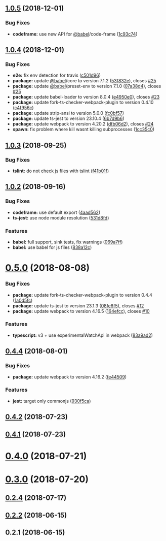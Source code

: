 <a name="1.0.5"></a>
## [1.0.5](https://github.com/liangchunn/typescript-node-scripts/compare/v1.0.4...v1.0.5) (2018-12-01)


### Bug Fixes

* **codeframe:** use new API for [@babel](https://github.com/babel)/code-frame ([1c93c74](https://github.com/liangchunn/typescript-node-scripts/commit/1c93c74))



<a name="1.0.4"></a>
## [1.0.4](https://github.com/liangchunn/typescript-node-scripts/compare/v1.0.3...v1.0.4) (2018-12-01)


### Bug Fixes

* **e2e:** fix env detection for travis ([c501d96](https://github.com/liangchunn/typescript-node-scripts/commit/c501d96))
* **package:** update [@babel](https://github.com/babel)/core to version 7.1.2 ([53f832e](https://github.com/liangchunn/typescript-node-scripts/commit/53f832e)), closes [#25](https://github.com/liangchunn/typescript-node-scripts/issues/25)
* **package:** update [@babel](https://github.com/babel)/preset-env to version 7.1.0 ([07a38d4](https://github.com/liangchunn/typescript-node-scripts/commit/07a38d4)), closes [#25](https://github.com/liangchunn/typescript-node-scripts/issues/25)
* **package:** update babel-loader to version 8.0.4 ([e4950e0](https://github.com/liangchunn/typescript-node-scripts/commit/e4950e0)), closes [#23](https://github.com/liangchunn/typescript-node-scripts/issues/23)
* **package:** update fork-ts-checker-webpack-plugin to version 0.4.10 ([c4f956c](https://github.com/liangchunn/typescript-node-scripts/commit/c4f956c))
* **package:** update strip-ansi to version 5.0.0 ([fc0bf57](https://github.com/liangchunn/typescript-node-scripts/commit/fc0bf57))
* **package:** update ts-jest to version 23.10.4 ([6b7d9b6](https://github.com/liangchunn/typescript-node-scripts/commit/6b7d9b6))
* **package:** update webpack to version 4.20.2 ([dfb06d2](https://github.com/liangchunn/typescript-node-scripts/commit/dfb06d2)), closes [#24](https://github.com/liangchunn/typescript-node-scripts/issues/24)
* **spawn:** fix problem where kill wasnt killing subprocesses ([1cc35c0](https://github.com/liangchunn/typescript-node-scripts/commit/1cc35c0))



<a name="1.0.3"></a>
## [1.0.3](https://github.com/liangchunn/typescript-node-scripts/compare/v1.0.2...v1.0.3) (2018-09-25)


### Bug Fixes

* **tslint:** do not check js files with tslint ([f41b01f](https://github.com/liangchunn/typescript-node-scripts/commit/f41b01f))



<a name="1.0.2"></a>
## [1.0.2](https://github.com/liangchunn/typescript-node-scripts/compare/v0.5.0...v1.0.2) (2018-09-16)


### Bug Fixes

* **codeframe:** use default export ([4aad562](https://github.com/liangchunn/typescript-node-scripts/commit/4aad562))
* **ts-jest:** use node module resolution ([531d8fd](https://github.com/liangchunn/typescript-node-scripts/commit/531d8fd))


### Features

* **babel:** full support, sink tests, fix warnings ([069a7ff](https://github.com/liangchunn/typescript-node-scripts/commit/069a7ff))
* **babel:** use babel for js files ([838a12c](https://github.com/liangchunn/typescript-node-scripts/commit/838a12c))



<a name="0.5.0"></a>
# [0.5.0](https://github.com/liangchunn/typescript-node-scripts/compare/v0.4.4...v0.5.0) (2018-08-08)


### Bug Fixes

* **package:** update fork-ts-checker-webpack-plugin to version 0.4.4 ([1a0d5fc](https://github.com/liangchunn/typescript-node-scripts/commit/1a0d5fc))
* **package:** update ts-jest to version 23.1.3 ([08fe6f5](https://github.com/liangchunn/typescript-node-scripts/commit/08fe6f5)), closes [#12](https://github.com/liangchunn/typescript-node-scripts/issues/12)
* **package:** update webpack to version 4.16.5 ([164efcc](https://github.com/liangchunn/typescript-node-scripts/commit/164efcc)), closes [#10](https://github.com/liangchunn/typescript-node-scripts/issues/10)


### Features

* **typescript:** v3 + use experimentalWatchApi in webpack ([83a9ad2](https://github.com/liangchunn/typescript-node-scripts/commit/83a9ad2))



<a name="0.4.4"></a>
## [0.4.4](https://github.com/liangchunn/typescript-node-scripts/compare/v0.4.2...v0.4.4) (2018-08-01)


### Bug Fixes

* **package:** update webpack to version 4.16.2 ([fe44509](https://github.com/liangchunn/typescript-node-scripts/commit/fe44509))


### Features

* **jest:** target only commonjs ([930f5ca](https://github.com/liangchunn/typescript-node-scripts/commit/930f5ca))



<a name="0.4.2"></a>
## [0.4.2](https://github.com/liangchunn/typescript-node-scripts/compare/v0.4.1...v0.4.2) (2018-07-23)



<a name="0.4.1"></a>
## [0.4.1](https://github.com/liangchunn/typescript-node-scripts/compare/v0.4.0...v0.4.1) (2018-07-23)



<a name="0.4.0"></a>
# [0.4.0](https://github.com/liangchunn/typescript-node-scripts/compare/v0.3.0...v0.4.0) (2018-07-21)



<a name="0.3.0"></a>
# [0.3.0](https://github.com/liangchunn/typescript-node-scripts/compare/v0.2.4...v0.3.0) (2018-07-20)



<a name="0.2.4"></a>
## [0.2.4](https://github.com/liangchunn/typescript-node-scripts/compare/v0.2.2...v0.2.4) (2018-07-17)



<a name="0.2.2"></a>
## [0.2.2](https://github.com/liangchunn/typescript-node-scripts/compare/v0.2.1...v0.2.2) (2018-06-15)



<a name="0.2.1"></a>
## 0.2.1 (2018-06-15)



